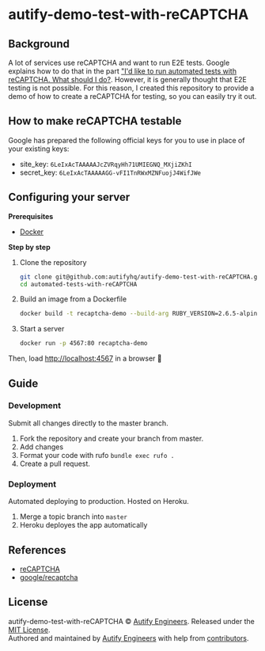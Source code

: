 # autify-demo-test-with-reCAPTCHA

## Background

A lot of services use reCAPTCHA and want to run E2E tests. Google explains how to do that in the part ["I'd like to run automated tests with reCAPTCHA. What should I do?](https://developers.google.com/recaptcha/docs/faq). However, it is generally thought that E2E testing is not possible. For this reason, I created this repository to provide a demo of how to create a reCAPTCHA for testing, so you can easily try it out.

## How to make reCAPTCHA testable

Google has prepared the following official keys for you to use in place of your existing keys:

- site_key: `6LeIxAcTAAAAAJcZVRqyHh71UMIEGNQ_MXjiZKhI`
- secret_key: `6LeIxAcTAAAAAGG-vFI1TnRWxMZNFuojJ4WifJWe`

## Configuring your server

**Prerequisites**
- [Docker](https://www.docker.com/)

**Step by step**

1. Clone the repository

   ```bash
   git clone git@github.com:autifyhq/autify-demo-test-with-reCAPTCHA.git
   cd automated-tests-with-reCAPTCHA
   ```

1. Build an image from a Dockerfile

   ```bash
   docker build -t recaptcha-demo --build-arg RUBY_VERSION=2.6.5-alpine3.10 --build-arg BUNDLER_VERSION=2.0.2 .
   ```

1. Start a server

   ```bash
   docker run -p 4567:80 recaptcha-demo
   ```

Then, load [http://localhost:4567](http://localhost:4567/) in a browser :tada:

## Guide

### Development

Submit all changes directly to the master branch.

1. Fork the repository and create your branch from master.
1. Add changes
1. Format your code with rufo `bundle exec rufo .`
1. Create a pull request.

### Deployment

Automated deploying to production. Hosted on Heroku.

1. Merge a topic branch into `master`
1. Heroku deployes the app automatically

## References

- [reCAPTCHA](https://developers.google.com/recaptcha)
- [google/recaptcha](https://github.com/google/recaptcha)

## License

autify-demo-test-with-reCAPTCHA © [Autify Engineers](https://github.com/autifyhq). Released under the [MIT License](LICENSE).<br/>
Authored and maintained by [Autify Engineers](https://github.com/autifyhq) with help from [contributors](https://github.com/autifyhq/autify-demo-test-with-reCAPTCHA/graphs/contributors).
